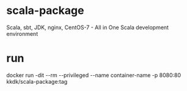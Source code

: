 # scala-package
Scala, sbt, JDK, nginx, CentOS-7 - All in One Scala development environment

# run
docker run -dit --rm --privileged --name container-name -p 8080:80 kkdk/scala-package:tag 
